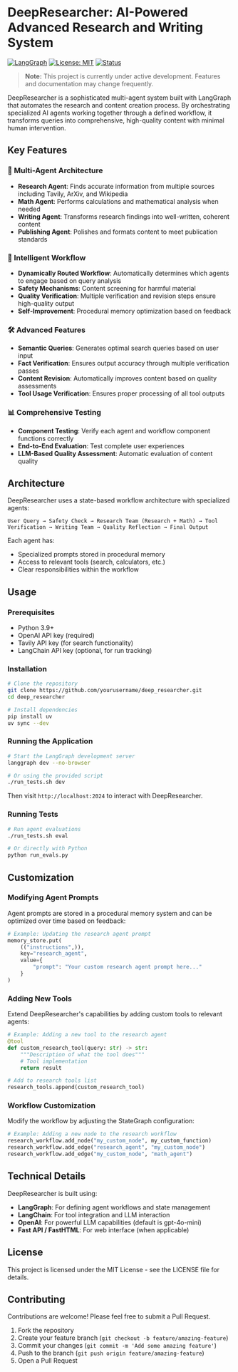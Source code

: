 # DeepResearcher: AI-Powered Advanced Research and Writing System

[![LangGraph](https://img.shields.io/badge/LangGraph-Powered-blue)](https://langchain-ai.github.io/langgraph)
[![License: MIT](https://img.shields.io/badge/License-MIT-yellow.svg)](https://opensource.org/licenses/MIT)
[![Status](https://img.shields.io/badge/Status-In%20Progress-orange)](https://github.com/naoufal51/deep_researcher)

> **Note:** This project is currently under active development. Features and documentation may change frequently.

DeepResearcher is a sophisticated multi-agent system built with LangGraph that automates the research and content creation process. By orchestrating specialized AI agents working together through a defined workflow, it transforms queries into comprehensive, high-quality content with minimal human intervention.

## Key Features

### 🧠 Multi-Agent Architecture
- **Research Agent**: Finds accurate information from multiple sources including Tavily, ArXiv, and Wikipedia 
- **Math Agent**: Performs calculations and mathematical analysis when needed
- **Writing Agent**: Transforms research findings into well-written, coherent content
- **Publishing Agent**: Polishes and formats content to meet publication standards

### 🔄 Intelligent Workflow
- **Dynamically Routed Workflow**: Automatically determines which agents to engage based on query analysis
- **Safety Mechanisms**: Content screening for harmful material
- **Quality Verification**: Multiple verification and revision steps ensure high-quality output
- **Self-Improvement**: Procedural memory optimization based on feedback

### 🛠️ Advanced Features
- **Semantic Queries**: Generates optimal search queries based on user input
- **Fact Verification**: Ensures output accuracy through multiple verification passes
- **Content Revision**: Automatically improves content based on quality assessments
- **Tool Usage Verification**: Ensures proper processing of all tool outputs

### 📊 Comprehensive Testing
- **Component Testing**: Verify each agent and workflow component functions correctly
- **End-to-End Evaluation**: Test complete user experiences
- **LLM-Based Quality Assessment**: Automatic evaluation of content quality

## Architecture

DeepResearcher uses a state-based workflow architecture with specialized agents:

```
User Query → Safety Check → Research Team (Research + Math) → Tool Verification → Writing Team → Quality Reflection → Final Output
```

Each agent has:
- Specialized prompts stored in procedural memory
- Access to relevant tools (search, calculators, etc.)
- Clear responsibilities within the workflow

## Usage

### Prerequisites
- Python 3.9+
- OpenAI API key (required)
- Tavily API key (for search functionality)
- LangChain API key (optional, for run tracking)

### Installation

```bash
# Clone the repository
git clone https://github.com/yourusername/deep_researcher.git
cd deep_researcher

# Install dependencies
pip install uv
uv sync --dev
```

### Running the Application

```bash
# Start the LangGraph development server
langgraph dev --no-browser

# Or using the provided script
./run_tests.sh dev
```

Then visit `http://localhost:2024` to interact with DeepResearcher.

### Running Tests

```bash
# Run agent evaluations
./run_tests.sh eval

# Or directly with Python
python run_evals.py
```

## Customization

### Modifying Agent Prompts

Agent prompts are stored in a procedural memory system and can be optimized over time based on feedback:

```python
# Example: Updating the research agent prompt
memory_store.put(
    (("instructions",)), 
    key="research_agent", 
    value={
        "prompt": "Your custom research agent prompt here..."
    }
)
```

### Adding New Tools

Extend DeepResearcher's capabilities by adding custom tools to relevant agents:

```python
# Example: Adding a new tool to the research agent
@tool
def custom_research_tool(query: str) -> str:
    """Description of what the tool does"""
    # Tool implementation
    return result

# Add to research tools list
research_tools.append(custom_research_tool)
```

### Workflow Customization

Modify the workflow by adjusting the StateGraph configuration:

```python
# Example: Adding a new node to the research workflow
research_workflow.add_node("my_custom_node", my_custom_function)
research_workflow.add_edge("research_agent", "my_custom_node")
research_workflow.add_edge("my_custom_node", "math_agent")
```

## Technical Details

DeepResearcher is built using:

- **LangGraph**: For defining agent workflows and state management
- **LangChain**: For tool integration and LLM interaction
- **OpenAI**: For powerful LLM capabilities (default is gpt-4o-mini)
- **Fast API / FastHTML**: For web interface (when applicable)

## License

This project is licensed under the MIT License - see the LICENSE file for details.

## Contributing

Contributions are welcome! Please feel free to submit a Pull Request.

1. Fork the repository
2. Create your feature branch (`git checkout -b feature/amazing-feature`)
3. Commit your changes (`git commit -m 'Add some amazing feature'`)
4. Push to the branch (`git push origin feature/amazing-feature`)
5. Open a Pull Request